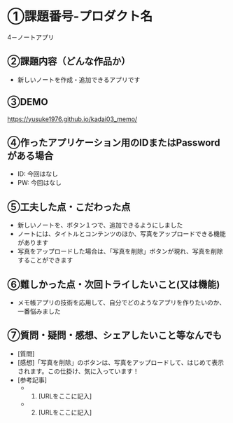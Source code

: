 # ①課題番号-プロダクト名

4－ノートアプリ

## ②課題内容（どんな作品か）

- 新しいノートを作成・追加できるアプリです

## ③DEMO

https://yusuke1976.github.io/kadai03_memo/

## ④作ったアプリケーション用のIDまたはPasswordがある場合

- ID: 今回はなし
- PW: 今回はなし

## ⑤工夫した点・こだわった点

- 新しいノートを、ボタン１つで、追加できるようにしました
- ノートには、タイトルとコンテンツのほか、写真をアップロードできる機能があります
- 写真をアップロードした場合は、「写真を削除」ボタンが現れ、写真を削除することができます

## ⑥難しかった点・次回トライしたいこと(又は機能)

- メモ帳アプリの技術を応用して、自分でどのようなアプリを作りたいのか、一番悩みました

## ⑦質問・疑問・感想、シェアしたいこと等なんでも

- [質問]
- [感想]「写真を削除」のボタンは、写真をアップロードして、はじめて表示されます。この仕掛け、気に入っています！
- [参考記事]
  - 1. [URLをここに記入]
  - 2. [URLをここに記入]

